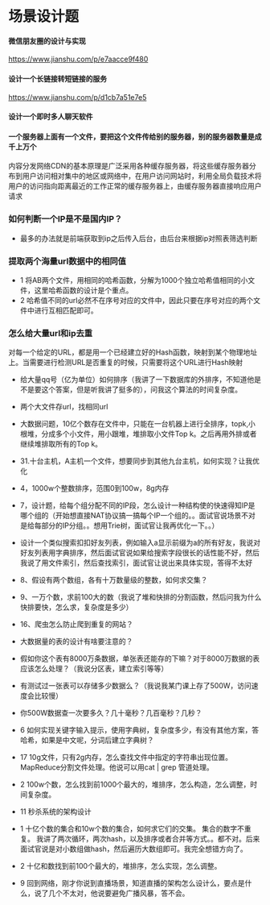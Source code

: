 # 场景设计题

#### 微信朋友圈的设计与实现

https://www.jianshu.com/p/e7aacce9f480

#### 设计一个长链接转短链接的服务

https://www.jianshu.com/p/d1cb7a51e7e5

#### 设计一个即时多人聊天软件

#### 一个服务器上面有一个文件，要把这个文件传给别的服务器，别的服务器数量是成千上万个

内容分发网络CDN的基本原理是广泛采用各种缓存服务器，将这些缓存服务器分布到用户访问相对集中的地区或网络中，在用户访问网站时，利用全局负载技术将用户的访问指向距离最近的工作正常的缓存服务器上，由缓存服务器直接响应用户请求

### 如何判断一个IP是不是国内IP？
- 最多的办法就是前端获取到ip之后传入后台，由后台来根据ip对照表筛选判断

### 提取两个海量url数据中的相同值
- 1 将AB两个文件，用相同的哈希函数，分解为1000个独立哈希值相同的小文件，这里哈希函数的设计是个重点。
- 2 哈希值不同的url必然不在序号对应的文件中，因此只要在序号对应的两个文件中进行互相匹配即可。

### 怎么给大量url和ip去重
对每一个给定的URL，都是用一个已经建立好的Hash函数，映射到某个物理地址上。当需要进行检测URL是否重复的时候，只需要将这个URL进行Hash映射

- 给大量qq号（亿为单位）如何排序（我讲了一下数据库的外排序，不知道他是不是要这个答案，但是听我讲了挺多的），问我这个算法的时间复杂度。

- 两个大文件存url，找相同url

- 大数据问题，10亿个数存在文件中，只能在一台机器上进行全排序，topk,小根堆，分成多个小文件，用小跟堆，堆排取小文件Top k。之后再用外排或者继续堆排取所有的Top k。

- 31.十台主机，A主机一个文件，想要同步到其他九台主机，如何实现？让我优化

- 4，1000w个整数排序，范围0到100w，8g内存

- 7，设计题，给每个组分配不同的IP段，怎么设计一种结构使的快速得知IP是哪个组的（开始想直接NAT协议搞一搞每个IP一个组的。。面试官说场景不对是给每部分的IP分组。。想用Trie树，面试官让我再优化一下。。）

- 设计一个类似搜索扣扣好友列表，例如输入a显示前缀为a的所有好友，我说对好友列表用字典排序，然后面试官说如果给搜索字段很长的话性能不好，然后我说了用文件索引，然后查找索引，面试官让说出来具体实现，答得不太好

- 8、假设有两个数组，各有十万数量级的整数，如何求交集？
- 9、一万个数，求前100大的数（我说了堆和快排的分割函数，然后问我为什么快排要快，怎么求，复杂度是多少）

- 16、爬虫怎么防止爬到重复的网站？

- 大数据量的表的设计有啥要注意的？

- 假如你这个表有8000万条数据，单张表还能存的下嘛？对于8000万数据的表应该怎么处理？（我说分区表，建立索引等等）

- 有测试过一张表可以存储多少数据么？（我说我某门课上存了500W，访问速度会比较慢）

- 你500W数据查一次要多久？几十毫秒？几百毫秒？几秒？

- 6 如何实现关键字输入提示，使用字典树，复杂度多少，有没有其他方案，答哈希，如果是中文呢，分词后建立字典树？

- 17 10g文件，只有2g内存，怎么查找文件中指定的字符串出现位置。MapReduce分割文件处理。他说可以用cat | grep 管道处理。
- 2 100w个数，怎么找到前1000个最大的，堆排序，怎么构造，怎么调整，时间复杂度。

- 11 秒杀系统的架构设计
- 1 十亿个数的集合和10w个数的集合，如何求它们的交集。
集合的数字不重复。
我讲了两次循环，两次hash，以及排序或者合并等方式。。都不对。后来面试官说是对小数组做hash，然后遍历大数组即可。我完全想错方向了。
- 2 十亿和数找到前100个最大的，堆排序，怎么实现，怎么调整。

- 9 回到网络，刚才你说到直播场景，知道直播的架构怎么设计么，要点是什么，说了几个不太对，他说要避免广播风暴，答不会。